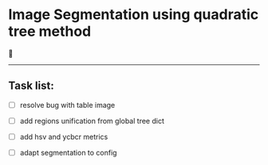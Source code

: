 # Image Segmentation using quadratic tree method
🌠


----

## Task list:
- [ ] resolve bug with table image
- [ ] add regions unification from global tree dict
- [ ] add hsv and ycbcr metrics 
- [ ] adapt segmentation to config  <mode>

